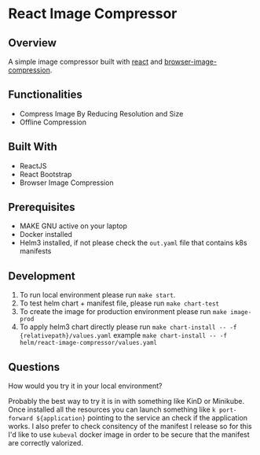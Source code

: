 # React Image Compressor

## Overview

A simple image compressor built with [react](https://reactjs.org/) and [browser-image-compression](https://www.npmjs.com/package/browser-image-compression).

## Functionalities

- Compress Image By Reducing Resolution and Size
- Offline Compression

## Built With

- ReactJS
- React Bootstrap
- Browser Image Compression

## Prerequisites

- MAKE GNU active on your laptop
- Docker installed
- Helm3 installed, if not please check the `out.yaml` file that contains k8s manifests

## Development
1. To run local environment please run `make start`.
2. To test helm chart + manifest file, please run `make chart-test`
3. To create the image for production environment please run `make image-prod`
4. To apply helm3 chart directly please run `make chart-install -- -f {relativepath}/values.yaml`
    example `make chart-install -- -f helm/react-image-compressor/values.yaml`

## Questions
How would you try it in your local environment?

Probably the best way to try it is in with something like KinD or Minikube.
Once installed all the resources you can launch something like `k port-forward ${application}` pointing to the service 
an check if the application works.
I also prefer to check consitency of the manifest I release so for this I'd like to use `kubeval` docker image in order 
to be secure that the manifest are correctly valorized.
